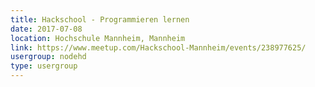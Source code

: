 ```yaml
---
title: Hackschool - Programmieren lernen
date: 2017-07-08
location: Hochschule Mannheim, Mannheim
link: https://www.meetup.com/Hackschool-Mannheim/events/238977625/
usergroup: nodehd
type: usergroup
---
```

